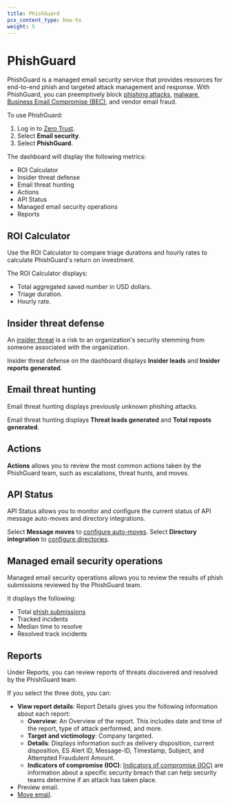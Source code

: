 ```yaml
---
title: PhishGuard
pcx_content_type: how-to
weight: 5
---
```


# PhishGuard

PhishGuard is a managed email security service that provides resources for end-to-end phish and targeted attack management and response. With PhishGuard, you can preemptively block [phishing attacks](https://www.cloudflare.com/en-gb/learning/access-management/phishing-attack/), [malware](https://www.cloudflare.com/en-gb/learning/ddos/glossary/malware/), [Business Email Compromise (BEC)](https://www.cloudflare.com/en-gb/learning/email-security/business-email-compromise-bec/), and vendor email fraud.

To use PhishGuard:

1. Log in to [Zero Trust](https://one.dash.cloudflare.com/).
2. Select **Email security**.
3. Select **PhishGuard**.

The dashboard will display the following metrics:

- ROI Calculator
- Insider threat defense
- Email threat hunting
- Actions
- API Status
- Managed email security operations
- Reports

## ROI Calculator

Use the ROI Calculator to compare triage durations and hourly rates to calculate PhishGuard's return on investment.

The ROI Calculator displays:

- Total aggregated saved number in USD dollars.
- Triage duration.
- Hourly rate.

## Insider threat defense

An [insider threat](https://www.cloudflare.com/en-gb/learning/access-management/what-is-an-insider-threat/) is a risk to an organization's security stemming from someone associated with the organization.

Insider threat defense on the dashboard displays **Insider leads** and **Insider reports generated**.

## Email threat hunting

Email threat hunting displays previously unknown phishing attacks.

Email threat hunting displays **Threat leads generated** and **Total reposts generated**.

## Actions

**Actions** allows you to review the most common actions taken by the PhishGuard team, such as escalations, threat hunts, and moves.

## API Status

API Status allows you to monitor and configure the current status of API message auto-moves and directory integrations.

Select **Message moves** to [configure auto-moves](/cloudflare-one/email-security/auto-moves/). Select **Directory integration** to [configure directories](/cloudflare-one/email-security/directories/).

## Managed email security operations

Managed email security operations allows you to review the results of phish submissions reviewed by the PhishGuard team.

It displays the following:

- Total [phish submissions](/cloudflare-one/insights/email-monitoring/phish-submissions/)
- Tracked incidents
- Median time to resolve
- Resolved track incidents

## Reports

Under Reports, you can review reports of threats discovered and resolved by the PhishGuard team.

If you select the three dots, you can:

- **View report details**: Report Details gives you the following information about each report:
  - **Overview**: An Overview of the report. This includes date and time of the report, type of attack performed, and more.
  - **Target and victimology**: Company targeted.
  - **Details**: Displays information such as delivery disposition, current disposition, ES Alert ID, Message-ID, Timestamp, Subject, and Attempted Fraudulent Amount.
  - **Indicators of compromise (IOC)**: [Indicators of compromise (IOC)](https://www.cloudflare.com/en-gb/learning/security/what-are-indicators-of-compromise/) are information about a specific security breach that can help security teams determine if an attack has taken place. 
- Preview email.
- [Move email](/cloudflare-one/email-security/auto-moves/).
